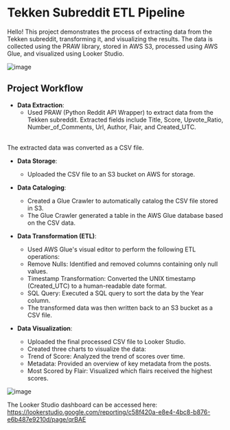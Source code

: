 # Tekken Subreddit ETL Pipeline

Hello! This project demonstrates the process of extracting data from the Tekken subreddit, transforming it, and visualizing the results. The data is collected using the PRAW library, stored in AWS S3, processed using AWS Glue, and visualized using Looker Studio.

![image](https://github.com/user-attachments/assets/feb8f4b4-491c-45f0-9b15-8efe13ed65c4)



## Project Workflow

- **Data Extraction**:<br>
   - Used PRAW (Python Reddit API Wrapper) to extract data from the Tekken subreddit.
     Extracted fields include Title, Score, Upvote_Ratio, Number_of_Comments, Url, Author, Flair, and Created_UTC.
  <br>
 The extracted data was converted as a CSV file.
  <br>
- **Data Storage**:<br>
  - Uploaded the CSV file to an S3 bucket on AWS for storage.<br>
- **Data Cataloging**:<br>
  - Created a Glue Crawler to automatically catalog the CSV file stored in S3.<br>
  - The Glue Crawler generated a table in the AWS Glue database based on the CSV data.<br>
- **Data Transformation (ETL)**:<br>
	 - Used AWS Glue's visual editor to perform the following ETL operations:<br>
	 - Remove Nulls: Identified and removed columns containing only null values.<br>
	 - Timestamp Transformation: Converted the UNIX timestamp (Created_UTC) to a human-readable date format.<br>
	 - SQL Query: Executed a SQL query to sort the data by the Year column.<br>
	 - The transformed data was then written back to an S3 bucket as a CSV file.<br>
- **Data Visualization**:<br>

	- Uploaded the final processed CSV file to Looker Studio.<br>
	- Created three charts to visualize the data:<br>
	- Trend of Score: Analyzed the trend of scores over time.
	- Metadata: Provided an overview of key metadata from the posts.
	- Most Scored by Flair: Visualized which flairs received the highest scores.

![image](https://github.com/user-attachments/assets/022bb968-e900-4941-99c8-5315ae8661c1)

The Looker Studio dashboard can be accessed here:
https://lookerstudio.google.com/reporting/c58f420a-e8e4-4bc8-b876-e6b487e9210d/page/qrBAE
